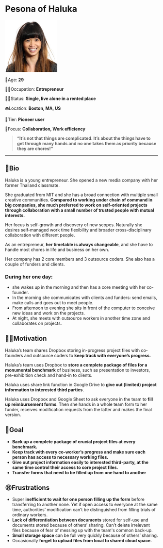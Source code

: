 # Pesona of Haluka

![Pesona%20of%20Haluka/image-2.png](Pesona%20of%20Haluka/image-2.png)

👩Age:   **29** 

👷‍♀️Occupation:   **Entrepreneur**

🤷‍♀️Status:  **Single, live alone in a rented place**

🚘Location:   **Boston, MA, US**

🤳Tier:   **Pioneer user**

📝Focus:   **Collaboration, Work efficiency**

> **“It’s not that things are complicated. It’s about the things have to get through many hands and no one takes them as priority because they are chores!”**

---

## 👶Bio

Haluka is a young entrepreneur. She opened a new media company with her former Thailand classmate.

She graduated from MIT and she has a broad connection with multiple small creative communities. **Compared to working under chain of command in big companies, she much preferred to work on self-oriented projects through collaboration with a small number of trusted people with mutual interests.**

Her focus is self-growth and discovery of new scopes. Naturally she desires self-managed work time flexibility and broader cross-disciplinary collaboration with different people.

As an entrepreneur, **her timetable is always changeable**, and she have to handle most chores in life and business on her own.

Her company has 2 core members and 3 outsource coders. She also has a couple of funders and clients.

### During her one day:

- she wakes up in the morning and then has a core meeting with her co-founder.
- In the morning she communicates with clients and funders: send emails, make calls and goes out to meet people.
- From afternoon to evening she sits in front of the computer to conceive new ideas and work on the projects.
- At night, she meets with outsource workers in another time zone and collaborates on projects.

## 🐱‍🏍Motivation

Haluka’s team shares Dropbox storing in-progress project files with co-founders and outsource coders to **keep track with everyone’s progress.**

Haluka’s team uses Dropbox to **store a complete package of files for a monumental benchmark** of business, such as presentation to investors, pre-exhibition check and hand-in to clients.

Haluka uses share link function in Google Drive to **give out (limited) project information to interested third parties**.

Haluka uses Dropbox and Google Sheet to ask everyone in the team to **fill up reimbursement forms**. Then she hands in a whole team form to her funder, receives modification requests from the latter and makes the final version.

## 🎡Goal

- **Back up a complete package of crucial project files at every benchmark.**
- **Keep track with every co-worker’s progress and make sure each person has access to necessary working files.**
- **Give out project information easily to interested third-party, at the same time control their access to core project files.**
- **Transfer forms that need to be filled up from one hand to another**

## 😫Frustrations

- Super **inefficient to wait for one person filling up the form** before transferring to another none. Yet if open access to everyone at the same time, authorities’ modification can’t be distinguished from filling trials of ordinary workers.
- **Lack of differentiation between documents** stored for self-use and documents stored because of others’ sharing. Can’t delete irrelevant files because of fear of messing up with the team's common back-up.
- **Small storage space** can be full very quickly because of others’ sharing.
- Occasionally **forget to upload files from local to shared cloud space.**
